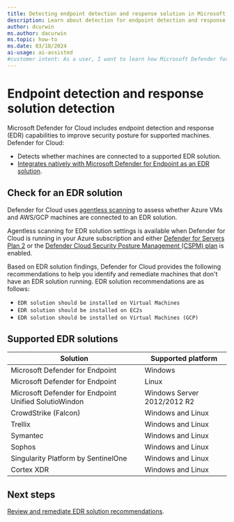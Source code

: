 ```yaml
---
title: Detecting endpoint detection and response solution in Microsoft Defender for Cloud
description: Learn about detection for endpoint detection and response solutions in Microsoft Defender for Cloud
author: dcurwin
ms.author: dacurwin
ms.topic: how-to
ms.date: 03/18/2024
ai-usage: ai-assisted
#customer intent: As a user, I want to learn how Microsoft Defender for Cloud can help me to protect enterprise endpoints, improve endpoint posture, and respond to security threats.
---
```


# Endpoint detection and response solution detection

Microsoft Defender for Cloud includes endpoint detection and response (EDR) capabilities to improve security posture for supported machines. Defender for Cloud:

- Detects whether machines are connected to a supported EDR solution.
- [Integrates natively with Microsoft Defender for Endpoint as an EDR solution](integration-defender-for-endpoint.md).


## Check for an EDR solution

Defender for Cloud uses [agentless scanning](concept-agentless-data-collection.md) to assess whether Azure VMs and AWS/GCP machines are connected to an EDR solution. 

Agentless scanning for EDR solution settings is available when Defender for Cloud is running in your Azure subscription and either [Defender for Servers Plan 2](tutorial-enable-servers-plan.md) or the [Defender Cloud Security Posture Management (CSPM) plan](tutorial-enable-cspm-plan.md) is enabled. 

Based on EDR solution findings, Defender for Cloud provides the following recommendations to help you identify and remediate machines that don't have an EDR solution running. EDR solution recommendations are as follows:

- `EDR solution should be installed on Virtual Machines`
- `EDR solution should be installed on EC2s`
- `EDR solution should be installed on Virtual Machines (GCP)`


## Supported EDR solutions

**Solution** | **Supported platform**
--- | ---
Microsoft Defender for Endpoint | Windows 
Microsoft Defender for Endpoint | Linux
Microsoft Defender for Endpoint Unified SolutioWindon | Windows Server 2012/2012 R2
CrowdStrike (Falcon) | Windows and Linux
Trellix	| Windows and Linux
Symantec | Windows and Linux
Sophos | Windows and Linux
Singularity Platform by SentinelOne	| Windows and Linux
Cortex XDR | Windows and Linux


## Next steps

[Review and remediate EDR solution recommendations](endpoint-detection-response-solution-recommendations.md).
